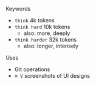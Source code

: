 Keywords
- `think` 4k tokens
- `think hard` 10k tokens
  - also: more, deeply
- `think harder` 32k tokens
  - also: longer, intensely

Uses
- Git operations
- `⌘ V` screenshots of UI designs

